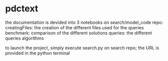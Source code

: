 # pdctext

the documentation is devided into 3 notebooks on search/model_code repo:
  creatingFiles: the creation of the different files used for the queries
  benchmark: comparison of the different solutions
  queries: the different queries algorithms
  
to launch the project, simply execute search.py on search repo; the URL is provided in the python terminal
